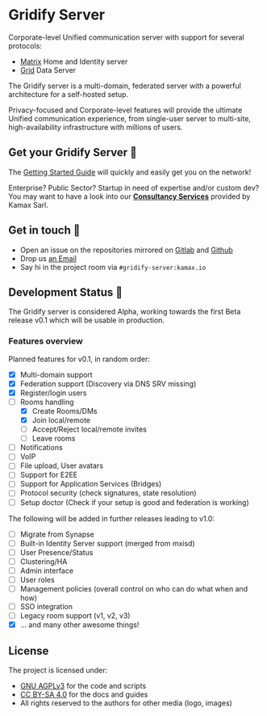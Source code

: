 # Gridify Server
Corporate-level Unified communication server with support for several protocols:

- [Matrix](https://spec.matrix.org/unstable/) Home and Identity server
- [Grid](https://gitlab.com/thegridprotocol/home) Data Server

The Gridify server is a multi-domain, federated server with a powerful architecture for a self-hosted setup.

Privacy-focused and Corporate-level features will provide the ultimate Unified communication experience, from
single-user server to multi-site, high-availability infrastructure with millions of users.

## Get your Gridify Server 🚀

The [Getting Started Guide](docs/getting-started.md) will quickly and easily get you on the network!

Enterprise? Public Sector? Startup in need of expertise and/or custom dev? You may want to have a look into our **[
Consultancy Services](https://www.kamax.io/page/services/)** provided by Kamax Sarl.

## Get in touch 💬

- Open an issue on the repositories mirrored on [Gitlab](https://gitlab.com/kamax-io/software/gridify/server) and
  [Github](https://github.com/kamax-io/gridify-server)
- Drop us [an Email](https://www.kamax.io/page/contact/)
- Say hi in the project room via `#gridify-server:kamax.io`

## Development Status 🔄

The Gridify server is considered Alpha, working towards the first Beta release v0.1 which will be usable in production.

### Features overview

Planned features for v0.1, in random order:

- [X] Multi-domain support
- [X] Federation support (Discovery via DNS SRV missing)
- [X] Register/login users
- [ ] Rooms handling
  - [X] Create Rooms/DMs
  - [X] Join local/remote
  - [ ] Accept/Reject local/remote invites
  - [ ] Leave rooms
- [ ] Notifications
- [ ] VoIP
- [ ] File upload, User avatars
- [ ] Support for E2EE
- [ ] Support for Application Services (Bridges)
- [ ] Protocol security (check signatures, state resolution)
- [ ] Setup doctor (Check if your setup is good and federation is working)

The following will be added in further releases leading to v1.0:

- [ ] Migrate from Synapse
- [ ] Built-in Identity Server support (merged from mxisd)
- [ ] User Presence/Status
- [ ] Clustering/HA
- [ ] Admin interface
- [ ] User roles
- [ ] Management policies (overall control on who can do what when and how)
- [ ] SSO integration
- [ ] Legacy room support (v1, v2, v3)
- [X] ... and many other awesome things!

## License

The project is licensed under:

- [GNU AGPLv3](https://www.gnu.org/licenses/agpl-3.0.en.html) for the code and scripts
- [CC BY-SA 4.0](https://creativecommons.org/licenses/by-sa/4.0/) for the docs and guides
- All rights reserved to the authors for other media (logo, images)
